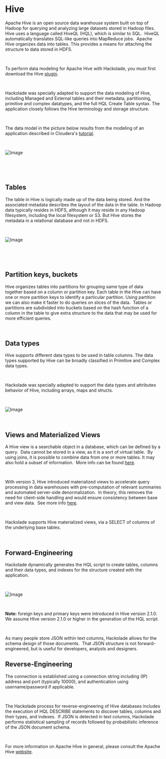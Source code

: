 # Hive

Apache Hive is an open source data warehouse system built on top of Hadoop for querying and analyzing large datasets stored in Hadoop files.&nbsp; Hive uses a language called HiveQL (HQL), which is similar to SQL.&nbsp; HiveQL automatically translates SQL-like queries into MapReduce jobs.&nbsp; Apache Hive organizes data into tables. This provides a means for attaching the structure to data stored in HDFS.

&nbsp;

To perform data modeling for Apache Hive with Hackolade, you must first download the Hive [plugin](<https://hackolade.com/help/DownloadadditionalDBtargetplugin.html> "target=\"\_blank\"").  

&nbsp;

Hackolade was specially adapted to support the data modeling of Hive, including Managed and External tables and their metadata, partitioning, primitive and complex datatypes, and the full HQL Create Table syntax. The application closely follows the Hive terminology and storage structure.

&nbsp;

The data model in the picture below results from the modeling of an application described in Cloudera's [tutorial](<https://www.cloudera.com/content/dam/www/marketing/documents/partners/ungated/cloudera-msazure-hadoop-deployment-guide.pdf> "target=\"\_blank\"").

&nbsp;

![Image](<lib/Hive%20workspace.png>)

&nbsp;

&nbsp;

## Tables

The table in Hive is logically made up of the data being stored. And the associated metadata describes the layout of the data in the table. In Hadoop data typically resides in HDFS, although it may reside in any Hadoop filesystem, including the local filesystem or S3. But Hive stores the metadata in a relational database and not in HDFS.

&nbsp;

![Image](<lib/Hive%20table%20properties.png>)

&nbsp;

&nbsp;

## Partition keys, buckets

Hive organizes tables into partitions for grouping same type of data together based on a column or partition key. Each table in the Hive can have one or more partition keys to identify a particular partition. Using partition we can also make it faster to do queries on slices of the data.&nbsp; Tables or partitions are subdivided into buckets based on the hash function of a column in the table to give extra structure to the data that may be used for more efficient queries.

&nbsp;

## Data types

Hive supports different data types to be used in table columns. The data types supported by Hive can be broadly classified in Primitive and Complex data types.

&nbsp;

Hackolade was specially adapted to support the data types and attributes behavior of Hive, including arrays, maps and structs.

&nbsp;

![Image](<lib/Hive%20data%20types.png>)

&nbsp;

## Views and Materialized Views

A Hive view is a searchable object in a database, which can be defined by a query.&nbsp; Data cannot be stored in a view, as it is a sort of virtual table.&nbsp; By using joins, it is possible to combine data from one or more tables. It may also hold a subset of information.&nbsp; More info can be found [here](<https://cwiki.apache.org/confluence/display/Hive/LanguageManual%20DDL#LanguageManualDDL-Create/Drop/AlterView> "target=\"\_blank\"").

&nbsp;

With version 3, Hive introduced materialized views to accelerate query processing in data warehouses with pre-computation of relevant summaries and automated server-side denormalization.&nbsp; In theory, this removes the need for client-side handling and would ensure consistency between base and view data.&nbsp; See more info [here](<https://cwiki.apache.org/confluence/display/Hive/Materialized%20views> "target=\"\_blank\"").

&nbsp;

Hackolade supports Hive materialized views, via a SELECT of columns of the underlying base tables.

&nbsp;

## Forward-Engineering

Hackolade dynamically generates the HQL script to create tables, columns and their data types, and indexes for the structure created with the application.

&nbsp;

![Image](<lib/Hive%20forward-engineering.png>)

&nbsp;

**Note:** foreign keys and primary keys were introduced in Hive version 2.1.0.&nbsp; We assume HIve version 2.1.0 or higher in the generation of the HQL script.

&nbsp;

As many people store JSON within text columns, Hackolade allows for the schema design of those documents.  That JSON structure is not forward-engineered, but is useful for developers, analysts and designers.

## Reverse-Engineering

The connection is established using a connection string including (IP) address and port (typically 10000), and authentication using username/password if applicable.

&nbsp;

The Hackolade process for reverse-engineering of Hive databases includes the execution of HQL DESCRIBE statements to discover tables, columns and their types, and indexes.  If JSON is detected in text columns, Hackolade performs statistical sampling of records followed by probabilistic inference of the JSON document schema.

&nbsp;

For more information on Apache HIve in general, please consult the Apache Hive [website](<https://hive.apache.org/> "target=\"\_blank\"").

